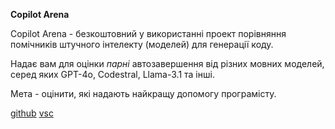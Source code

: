 <!--
date: 2024-10-23T12:34:31
-->

**Copilot Arena** 

Copilot Arena - безкоштовний у використанні проект порівняння помічників штучного інтелекту (моделей) для генерації коду. 

Надає вам для оцінки _парні_  автозавершення від різних мовних моделей, серед яких GPT-4o, Codestral, Llama-3.1 та інші.

Мета - оцінити, які надають найкращу допомогу програмісту.

[github](https://github.com/lmarena/copilot-arena) [vsc](https://marketplace.visualstudio.com/items?itemName=copilot-arena.copilot-arena)